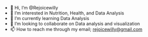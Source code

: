 - 👋 Hi, I’m @Rejoicewilly
- 👀 I’m interested in Nutrition, Health, and Data Analysis
- 🌱 I’m currently learning Data Analysis
- 💞️ I’m looking to collaborate on Data analysis and visualization
- 📫 How to reach me through my email; rejoicewilly@gmail.com

<!---
Rejoicewilly/Rejoicewilly is a ✨ special ✨ repository because its `README.md` (this file) appears on your GitHub profile.
You can click the Preview link to take a look at your changes.
--->
